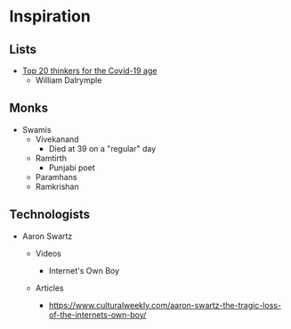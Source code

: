 # Inspiration

## Lists

* [Top 20 thinkers for the Covid-19 age](https://www.prospectmagazine.co.uk/content/uploads/2020/09/PWTT20.pdf)
    * William Dalrymple

## Monks

* Swamis
    * Vivekanand
        * Died at 39 on a "regular" day
    * Ramtirth
        * Punjabi poet
    * Paramhans
    * Ramkrishan

## Technologists

* Aaron Swartz

    - Videos
        + Internet's Own Boy

    - Articles
        + https://www.culturalweekly.com/aaron-swartz-the-tragic-loss-of-the-internets-own-boy/
